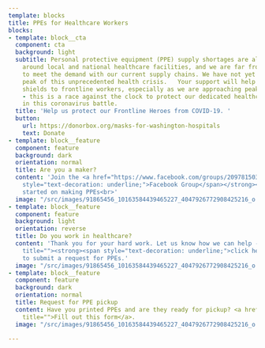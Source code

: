 ```yaml
---
template: blocks
title: PPEs for Healthcare Workers
blocks:
- template: block__cta
  component: cta
  background: light
  subtitle: Personal protective equipment (PPE) supply shortages are already happening
    around local and national healthcare facilities, and we are far from being able
    to meet the demand with our current supply chains. We have not yet reached the
    peak of this unprecedented health crisis.   Your support will help us supply face
    shields to frontline workers, especially as we are approaching peak resource use
    - this is a race against the clock to protect our dedicated healthcare professionals
    in this coronavirus battle.
  title: 'Help us protect our Frontline Heroes from COVID-19. '
  button:
    url: https://donorbox.org/masks-for-washington-hospitals
    text: Donate
- template: block__feature
  component: feature
  background: dark
  orientation: normal
  title: Are you a maker?
  content: 'Join the <a href="https://www.facebook.com/groups/209781503693623/" title=""><strong><span
    style="text-decoration: underline;">Facebook Group</span></strong></a> to get
    started on making PPEs<br>'
  image: "/src/images/91865456_10163584439465227_4047926772908425216_o.jpg"
- template: block__feature
  component: feature
  background: light
  orientation: reverse
  title: Do you work in healthcare?
  content: 'Thank you for your hard work. Let us know how we can help - <a href="https://airtable.com/shr8N7KR1XbVziJ5k"
    title=""><strong><span style="text-decoration: underline;">click here</span></strong></a>
    to submit a request for PPEs.'
  image: "/src/images/91865456_10163584439465227_4047926772908425216_o.jpg"
- template: block__feature
  component: feature
  background: dark
  orientation: normal
  title: Request for PPE pickup
  content: Have you printed PPEs and are they ready for pickup? <a href="https://airtable.com/shriWHxJj5lhjHIdJ"
    title="">Fill out this form</a>.
  image: "/src/images/91865456_10163584439465227_4047926772908425216_o.jpg"

---
```

